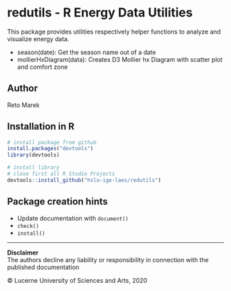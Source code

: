 # redutils - R Energy Data Utilities

This package provides utilities respectively helper functions to analyze and visualize energy data.
- season(date): Get the season name out of a date
- mollierHxDiagram(data): Creates D3 Mollier hx Diagram with scatter plot and comfort zone

## Author ##

Reto Marek

## Installation in R ##

```r
# install package from github
install.packages("devtools")
library(devtools)

# install library
# close first all R Studio Projects
devtools::install_github("hslu-ige-laes/redutils")
```
## Package creation hints
- Update documentation with `document()`
- `check()`
- `install()`

<hr>

**Disclaimer**<br>
The authors decline any liability or responsibility in connection with the published documentation

&copy; Lucerne University of Sciences and Arts, 2020
